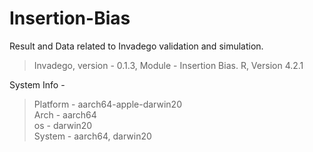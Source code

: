 # Insertion-Bias

Result and Data related to Invadego validation and simulation.

> Invadego, version - 0.1.3,
> Module - Insertion Bias.
> R, Version 4.2.1
> 
System Info -  
> Platform -  aarch64-apple-darwin20      
> Arch - aarch64                      
> os  - darwin20                  
> System -  aarch64, darwin20
